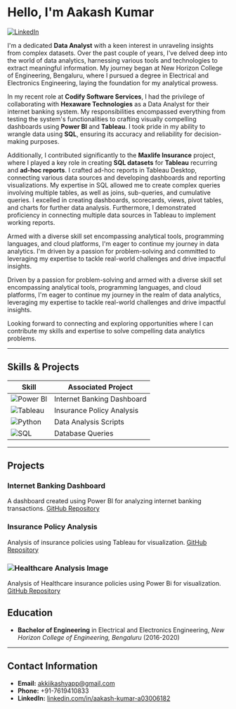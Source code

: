 # Hello, I'm Aakash Kumar
[![LinkedIn](https://img.shields.io/badge/-LinkedIn-0072b1?style=for-the-badge&logo=linkedin&logoColor=white)](https://www.linkedin.com/in/aakash-kumar-a03006182/)

I'm a dedicated **Data Analyst** with a keen interest in unraveling insights from complex datasets. Over the past couple of years, I've delved deep into the world of data analytics, harnessing various tools and technologies to extract meaningful information. My journey began at New Horizon College of Engineering, Bengaluru, where I pursued a degree in Electrical and Electronics Engineering, laying the foundation for my analytical prowess.

In my recent role at **Codify Software Services**, I had the privilege of collaborating with **Hexaware Technologies** as a Data Analyst for their internet banking system. My responsibilities encompassed everything from testing the system's functionalities to crafting visually compelling dashboards using **Power BI** and **Tableau**. I took pride in my ability to wrangle data using **SQL**, ensuring its accuracy and reliability for decision-making purposes.

Additionally, I contributed significantly to the **Maxlife Insurance** project, where I played a key role in creating **SQL datasets** for **Tableau** recurring and **ad-hoc reports**. I crafted ad-hoc reports in Tableau Desktop, connecting various data sources and developing dashboards and reporting visualizations. My expertise in SQL allowed me to create complex queries involving multiple tables, as well as joins, sub-queries, and cumulative queries. I excelled in creating dashboards, scorecards, views, pivot tables, and charts for further data analysis. Furthermore, I demonstrated proficiency in connecting multiple data sources in Tableau to implement working reports.

Armed with a diverse skill set encompassing analytical tools, programming languages, and cloud platforms, I'm eager to continue my journey in data analytics. I'm driven by a passion for problem-solving and committed to leveraging my expertise to tackle real-world challenges and drive impactful insights.

Driven by a passion for problem-solving and armed with a diverse skill set encompassing analytical tools, programming languages, and cloud platforms, I'm eager to continue my journey in the realm of data analytics, leveraging my expertise to tackle real-world challenges and drive impactful insights.

Looking forward to connecting and exploring opportunities where I can contribute my skills and expertise to solve compelling data analytics problems.

---

## Skills & Projects

| Skill                                         | Associated Project         |
|-----------------------------------------------|----------------------------|
| ![Power BI](https://img.shields.io/badge/-Power%20BI-F2C811?style=for-the-badge&logo=Power-BI&logoColor=white)                                      | Internet Banking Dashboard |
| ![Tableau](https://img.shields.io/badge/-Tableau-0769AD?style=for-the-badge&logo=Tableau&logoColor=white)                                           | Insurance Policy Analysis |
| ![Python](https://img.shields.io/badge/-Python-3776AB?style=for-the-badge&logo=Python&logoColor=white)                                               | Data Analysis Scripts |
| ![SQL](https://img.shields.io/badge/-SQL-4479A1?style=for-the-badge&logo=MySQL&logoColor=white)                                                     | Database Queries |


---

## Projects

### Internet Banking Dashboard
A dashboard created using Power BI for analyzing internet banking transactions.
[GitHub Repository](https://github.com/yourusername/internet-banking-dashboard)

### Insurance Policy Analysis
Analysis of insurance policies using Tableau for visualization.
[GitHub Repository](https://github.com/yourusername/insurance-policy-analysis)

### ![Healthcare Analysis Image]([image_url_project_a](HealthCare_PowerBi_Project/project_image.png))
Analysis of Healthcare insurance policies using Power Bi for visualization.
[GitHub Repository](https://github.com/aakashkshyp/HealthCare_PowerBi_Project)


## Education
- **Bachelor of Engineering** in Electrical and Electronics Engineering, *New Horizon College of Engineering, Bengaluru* (2016-2020)

---

## Contact Information
- **Email:** akkiikashyapp@gmail.com
- **Phone:** +91-7619410833
- **LinkedIn:** [linkedin.com/in/aakash-kumar-a03006182](https://www.linkedin.com/in/aakash-kumar-a03006182/)
